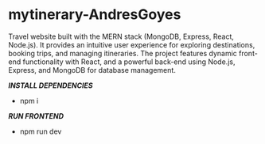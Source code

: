 # mytinerary-AndresGoyes
Travel website built with the MERN stack (MongoDB, Express, React, Node.js). It provides an intuitive user experience for exploring destinations, booking trips, and managing itineraries. The project features dynamic front-end functionality with React, and a powerful back-end using Node.js, Express, and MongoDB for database management.

***INSTALL DEPENDENCIES***
- npm i

***RUN FRONTEND***
- npm run dev
